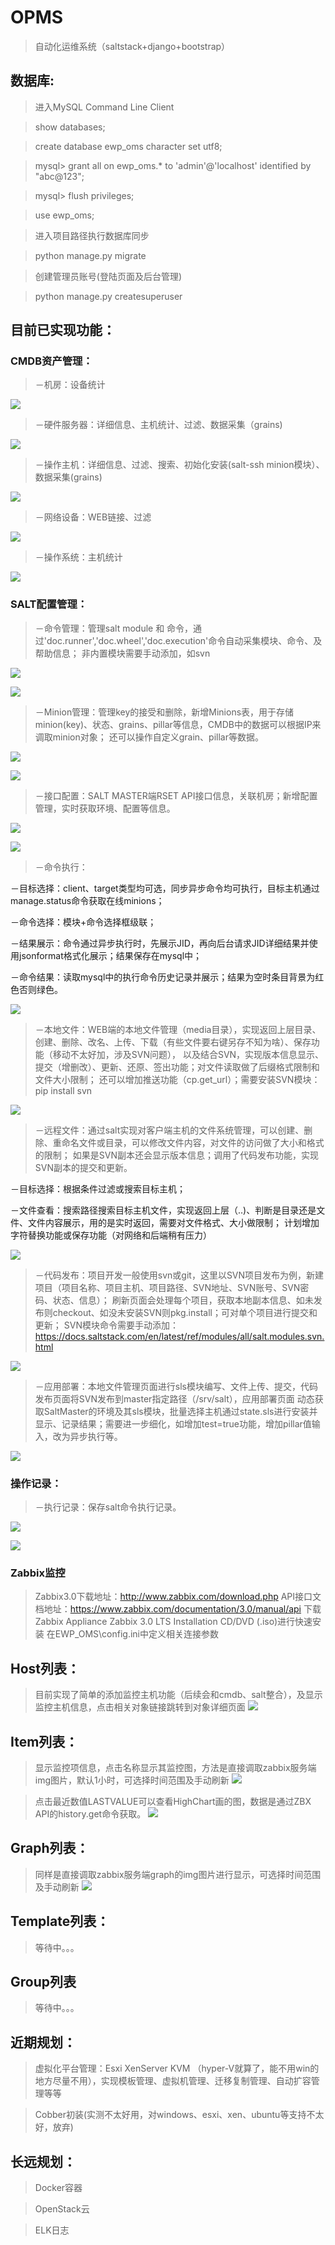 # OPMS
>自动化运维系统（saltstack+django+bootstrap）

## 数据库:

>进入MySQL Command Line Client

>show databases;

>create database ewp_oms character set utf8;

>mysql> grant all on ewp_oms.* to 'admin'@'localhost' identified by "abc@123";

>mysql> flush privileges;

>use ewp_oms;

>进入项目路径执行数据库同步

>python manage.py migrate

>创建管理员账号(登陆页面及后台管理)

>python manage.py createsuperuser


##  目前已实现功能：

### CMDB资产管理：

>－机房：设备统计

![](https://raw.githubusercontent.com/ywzhou123/EWP_OMS/master/static/screen/idc.png)

>－硬件服务器：详细信息、主机统计、过滤、数据采集（grains)

![](https://raw.githubusercontent.com/ywzhou123/EWP_OMS/master/static/screen/server.png)

>－操作主机：详细信息、过滤、搜索、初始化安装(salt-ssh minion模块）、数据采集(grains)

![](https://raw.githubusercontent.com/ywzhou123/EWP_OMS/master/static/screen/host.png)

>－网络设备：WEB链接、过滤

![](https://raw.githubusercontent.com/ywzhou123/EWP_OMS/master/static/screen/net.png)

>－操作系统：主机统计

![](https://raw.githubusercontent.com/ywzhou123/EWP_OMS/master/static/screen/system.png)

### SALT配置管理：

>－命令管理：管理salt module 和 命令，通过'doc.runner','doc.wheel','doc.execution'命令自动采集模块、命令、及帮助信息；
非内置模块需要手动添加，如svn

![](https://raw.githubusercontent.com/ywzhou123/EWP_OMS/master/static/screen/command.png)

![](https://raw.githubusercontent.com/ywzhou123/EWP_OMS/master/static/screen/help.png)

>－Minion管理：管理key的接受和删除，新增Minions表，用于存储minion(key)、状态、grains、pillar等信息，CMDB中的数据可以根据IP来调取minion对象；
还可以操作自定义grain、pillar等数据。

![](https://raw.githubusercontent.com/ywzhou123/EWP_OMS/master/static/screen/minions.png)

![](https://raw.githubusercontent.com/ywzhou123/EWP_OMS/master/static/screen/grains.png)

>－接口配置：SALT MASTER端RSET API接口信息，关联机房；新增配置管理，实时获取环境、配置等信息。

![](https://raw.githubusercontent.com/ywzhou123/EWP_OMS/master/static/screen/saltserver.png)
        
![](https://raw.githubusercontent.com/ywzhou123/EWP_OMS/master/static/screen/config.png)

>－命令执行：

－目标选择：client、target类型均可选，同步异步命令均可执行，目标主机通过manage.status命令获取在线minions；

－命令选择：模块+命令选择框级联；

－结果展示：命令通过异步执行时，先展示JID，再向后台请求JID详细结果并使用jsonformat格式化展示；结果保存在mysql中；

－命令结果：读取mysql中的执行命令历史记录并展示；结果为空时条目背景为红色否则绿色。

![](https://raw.githubusercontent.com/ywzhou123/EWP_OMS/master/static/screen/execute.png)

>－本地文件：WEB端的本地文件管理（media目录），实现返回上层目录、创建、删除、改名、上传、下载（有些文件要右键另存不知为啥）、保存功能（移动不太好加，涉及SVN问题），
                   以及结合SVN，实现版本信息显示、提交（增删改）、更新、还原、签出功能；对文件读取做了后缀格式限制和文件大小限制；
                   还可以增加推送功能（cp.get_url）；需要安装SVN模块：pip install svn
                   
![](https://raw.githubusercontent.com/ywzhou123/EWP_OMS/master/static/screen/localfile.png)

>－远程文件：通过salt实现对客户端主机的文件系统管理，可以创建、删除、重命名文件或目录，可以修改文件内容，对文件的访问做了大小和格式的限制；
              如果是SVN副本还会显示版本信息；调用了代码发布功能，实现SVN副本的提交和更新。
              
－目标选择：根据条件过滤或搜索目标主机；

－文件查看：搜索路径搜索目标主机文件，实现返回上层（..)、判断是目录还是文件、文件内容展示，用的是实时返回，需要对文件格式、大小做限制；
                    计划增加字符替换功能或保存功能（对网络和后端稍有压力）
                    
![](https://raw.githubusercontent.com/ywzhou123/EWP_OMS/master/static/screen/remotefile.png)

>－代码发布：项目开发一般使用svn或git，这里以SVN项目发布为例，新建项目（项目名称、项目主机、项目路径、SVN地址、SVN账号、SVN密码、状态、信息）；
              刷新页面会处理每个项目，获取本地副本信息、如未发布则checkout、如没未安装SVN则pkg.install；可对单个项目进行提交和更新；
              SVN模块命令需要手动添加：https://docs.saltstack.com/en/latest/ref/modules/all/salt.modules.svn.html
              
![](https://raw.githubusercontent.com/ywzhou123/EWP_OMS/master/static/screen/deploy.png)

>－应用部署：本地文件管理页面进行sls模块编写、文件上传、提交，代码发布页面将SVN发布到master指定路径（/srv/salt），应用部署页面
动态获取SaltMaster的环境及其sls模块，批量选择主机通过state.sls进行安装并显示、记录结果；需要进一步细化，如增加test=true功能，增加pillar值输入，改为异步执行等。

![](https://raw.githubusercontent.com/ywzhou123/EWP_OMS/master/static/screen/state.png)

### 操作记录：

>－执行记录：保存salt命令执行记录。

![](https://raw.githubusercontent.com/ywzhou123/EWP_OMS/master/static/screen/result.png)

![](https://raw.githubusercontent.com/ywzhou123/EWP_OMS/master/static/screen/resultinfo.png)

### Zabbix监控
>Zabbix3.0下载地址：http://www.zabbix.com/download.php
>API接口文档地址：https://www.zabbix.com/documentation/3.0/manual/api
>下载Zabbix Appliance Zabbix 3.0 LTS Installation CD/DVD (.iso)进行快速安装
>在EWP_OMS\config.ini中定义相关连接参数

## Host列表：
>目前实现了简单的添加监控主机功能（后续会和cmdb、salt整合），及显示监控主机信息，点击相关对象链接跳转到对象详细页面
![](https://raw.githubusercontent.com/ywzhou123/EWP_OMS/master/static/screen/zbx-host.png)

## Item列表：
>显示监控项信息，点击名称显示其监控图，方法是直接调取zabbix服务端img图片，默认1小时，可选择时间范围及手动刷新
![](https://raw.githubusercontent.com/ywzhou123/EWP_OMS/master/static/screen/zbx-item.png)

>点击最近数值LASTVALUE可以查看HighChart画的图，数据是通过ZBX API的history.get命令获取。
![](https://raw.githubusercontent.com/ywzhou123/EWP_OMS/master/static/screen/zbx-history.png)

## Graph列表：
>同样是直接调取zabbix服务端graph的img图片进行显示，可选择时间范围及手动刷新
![](https://raw.githubusercontent.com/ywzhou123/EWP_OMS/master/static/screen/zbx-graph.png)

## Template列表：
>等待中。。。

## Group列表
>等待中。。。

## 近期规划：

>虚拟化平台管理：Esxi XenServer KVM （hyper-V就算了，能不用win的地方尽量不用），实现模板管理、虚拟机管理、迁移复制管理、自动扩容管理等等

>Cobber初装(实测不太好用，对windows、esxi、xen、ubuntu等支持不太好，放弃)



## 长远规划：

>Docker容器

>OpenStack云

>ELK日志
